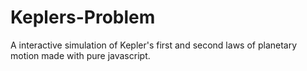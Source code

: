 # Keplers-Problem
A interactive simulation of Kepler's  first and second laws of planetary motion made with pure javascript.
